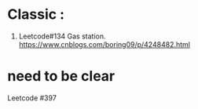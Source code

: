 # Classic :
1. Leetcode#134 Gas station.  
https://www.cnblogs.com/boring09/p/4248482.html


# need to be clear
Leetcode #397
